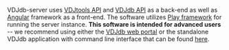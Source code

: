 VDJdb-server uses [VDJtools API](https://github.com/mikessh/vdjtools) and [VDJdb API](https://github.com/antigenomics/vdjdb-standalone) as a back-end 
as well as [Angular](https://angular.io/) framework as a front-end. 
The software utilizes [Play framework](https://www.playframework.com/) for running the server instance. 
**This software is intended for advanced users** -- we recommend using either the [VDJdb web portal](https://vdjdb.cdr3.net) 
or the standalone VDJdb application with command line interface that can be found [here](https://github.com/antigenomics/vdjdb-standalone).